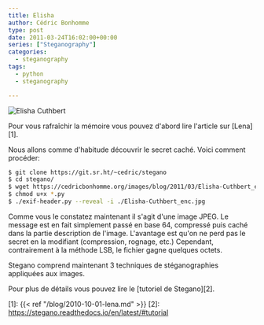 ```yaml
---
title: Elisha
author: Cédric Bonhomme
type: post
date: 2011-03-24T16:02:00+00:00
series: ["Steganography"]
categories:
  - steganography
tags:
  - python
  - steganography

---
```

![Elisha Cuthbert](/images/blog/2011/03/Elisha-Cuthbert_enc.jpg)

Pour vous rafraîchir la mémoire vous pouvez d'abord lire l'article sur
[Lena][1].

Nous allons comme d'habitude découvrir le secret caché. Voici comment procéder:

```bash
$ git clone https://git.sr.ht/~cedric/stegano
$ cd stegano/
$ wget https://cedricbonhomme.org/images/blog/2011/03/Elisha-Cuthbert_enc.jpg
$ chmod u+x *.py
$ ./exif-header.py --reveal -i ./Elisha-Cuthbert_enc.jpg
```

Comme vous le constatez maintenant il s'agit d'une image JPEG.
Le message est en fait simplement passé en base 64, compressé puis caché dans
la partie description de l'image. L'avantage est qu'on ne perd pas le secret en
la modifiant (compression, rognage, etc.) Cependant, contrairement à la méthode
LSB, le fichier gagne quelques octets.

Stegano comprend maintenant 3 techniques de stéganographies appliquées aux
images.

Pour plus de détails vous pouvez lire le [tutoriel de Stegano][2].

 [1]: {{< ref "/blog/2010-10-01-lena.md" >}}
 [2]: https://stegano.readthedocs.io/en/latest/#tutorial
 